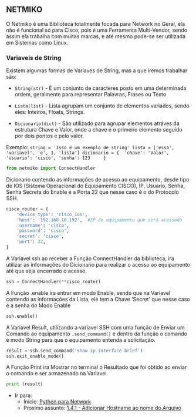 ## NETMIKO

O Netmiko é uma Biblioteca totalmente focada para Network no Geral, ela não é funcional só para Cisco, pois é uma Ferramenta Multi-Vendor, sendo assim ela trabalha com muitas marcas, e até mesmo pode-se ser utilizada em Sistemas como Linux.

### Variaveis de String

Existem algumas formas de Variaves de String, mas a que iremos trabalhar são:

 - `String(str)` - É um conjunto de caracteres posto em uma determinada ordem, geralmente para representar Palavras, Frases ou Texto

 - `Lista(list)` - Lista agrupam um conjunto de elementos variados, sendo eles: Inteiros, Floats, Strings.

 - `Dicionario(dict)` - São utilizado para agrupar elementos atráves da estrutura Chave e Valor, onde a chave é o primeiro elemento seguido por dois pontos e pelo valor.

Exemplo:
`
string = 'Isso é um exemplo de string'
lista = ['essa', 'variavel', 'e', 1, 'lista']
dicionario = { 
    'chave': 'Valor',
    'usuario': 'cisco',
    'senha': 123    
} 
`

```python
from netmiko import ConnectHandler
```

Dicionario contendo as informações de acesso ao equipamento, desde tipo de IOS (Sistema Operacional do Equipamento CISCO), IP, Usuario, Senha, Senha Secreta do Enable e a Porta 22 que nesse caso é o do Protocolo SSH.

```python
cisco_router = {
    'device_type': 'cisco_ios',
    'host': '192.168.10.192',  #IP do equipamento que será acessado
    'username': 'cisco',
    'password': 'cisco',
    'secret': 'cisco',
    'port': 22,
}
```

A Variavel ssh ao receber a Função ConnectHandler da biblioteca, ira utilizar as informações do Dicionario para realizar o acesso ao equipamento até que seja encerrado o acesso.
```python
ssh = ConnectHandler(**cisco_router)
```

A Função .enable ira entrar em modo Enable, sendo que na Variavel contendo as informações da Lista, ele tem a Chave 'Secret' que nesse caso é a senha do Modo Enable
```python
ssh.enable()
```

A Variavel Result, utilizando a variavel SSH com uma função de Enviar um Comando ao equipamento `.send_command()` e dentro da função o comando e modo String para que o equipamento entenda a solicitação.
```python
result = ssh.send_command('show ip interface brief')
ssh.exit_enable_mode()
```

A Função Print ira Mostrar no terminal o Resultado que foi obtido ao enviar o comando e ser armazenado na Variavel.
```python
print (result)
```

- Ir para: 
    - Inicio: [Python para Network](https://github.com/ozumaru/CiscoDevNet---Python)
    - Proximo assunto: [1.4.1 - Adicionar Hostname ao nome do Arquivo](https://github.com/ozumaru/CiscoDevNet---Python/blob/master/Junção/New/1.4.1%20-%20Adicionar%20Hostname%20ao%20nome%20do%20Arquivo.md)